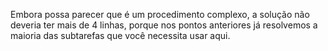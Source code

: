 Embora possa parecer que é um procedimento complexo, a solução não deveria ter mais de 4 linhas, porque nos pontos anteriores já resolvemos a maioria das subtarefas que você necessita usar aqui.